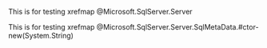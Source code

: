 This is for testing xrefmap @Microsoft.SqlServer.Server

This is for testing xrefmap @Microsoft.SqlServer.Server.SqlMetaData.#ctor-new(System.String)
